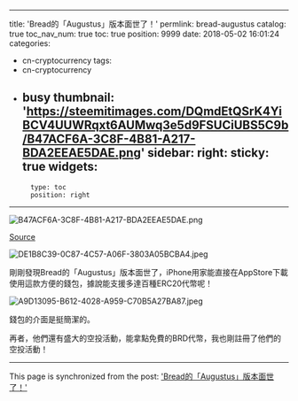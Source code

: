 
---
title: 'Bread的「Augustus」版本面世了！'
permlink: bread-augustus
catalog: true
toc_nav_num: true
toc: true
position: 9999
date: 2018-05-02 16:01:24
categories:
- cn-cryptocurrency
tags:
- cn-cryptocurrency
- busy
thumbnail: 'https://steemitimages.com/DQmdEtQSrK4YiBCV4UUWRqxt6AUMwq3e5d9FSUCiUBS5C9b/B47ACF6A-3C8F-4B81-A217-BDA2EEAE5DAE.png'
sidebar:
    right:
        sticky: true
widgets:
    -
        type: toc
        position: right
---





![B47ACF6A-3C8F-4B81-A217-BDA2EEAE5DAE.png](https://steemitimages.com/DQmdEtQSrK4YiBCV4UUWRqxt6AUMwq3e5d9FSUCiUBS5C9b/B47ACF6A-3C8F-4B81-A217-BDA2EEAE5DAE.png)

[Source](https://mobile.twitter.com/breadapp/status/991695997536559104/photo/1)


![DE1B8C39-0C87-4C57-A06F-3803A05BCBA4.jpeg](https://steemitimages.com/DQmPat2zSt4WYPcFwxdbDE9HhXLMbFhtJ1dZmgDW2hybWPa/DE1B8C39-0C87-4C57-A06F-3803A05BCBA4.jpeg)



剛剛發現Bread的「Augustus」版本面世了，iPhone用家能直接在AppStore下載使用這款方便的錢包，據說能支援多達百種ERC20代幣呢！

![A9D13095-B612-4028-A959-C70B5A27BA87.jpeg](https://steemitimages.com/DQmPXYBsmuymeMmzHiaAjLmKjt1dtAB4TbrBaaFPVyKCghe/A9D13095-B612-4028-A959-C70B5A27BA87.jpeg)

錢包的介面是挺簡潔的。

再者，他們還有盛大的空投活動，能拿點免費的BRD代幣，我也剛註冊了他們的空投活動！


- - -

This page is synchronized from the post: ['Bread的「Augustus」版本面世了！'](https://steemit.com/@htliao/bread-augustus)
